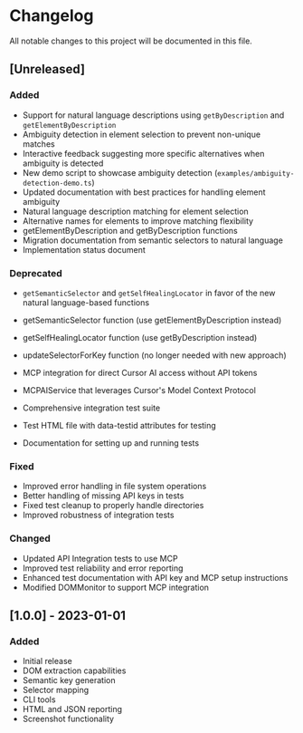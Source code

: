 # Changelog

All notable changes to this project will be documented in this file.

## [Unreleased]

### Added
- Support for natural language descriptions using `getByDescription` and `getElementByDescription`
- Ambiguity detection in element selection to prevent non-unique matches
- Interactive feedback suggesting more specific alternatives when ambiguity is detected
- New demo script to showcase ambiguity detection (`examples/ambiguity-detection-demo.ts`)
- Updated documentation with best practices for handling element ambiguity
- Natural language description matching for element selection
- Alternative names for elements to improve matching flexibility
- getElementByDescription and getByDescription functions
- Migration documentation from semantic selectors to natural language
- Implementation status document

### Deprecated
- `getSemanticSelector` and `getSelfHealingLocator` in favor of the new natural language-based functions
- getSemanticSelector function (use getElementByDescription instead)
- getSelfHealingLocator function (use getByDescription instead)
- updateSelectorForKey function (no longer needed with new approach)

- MCP integration for direct Cursor AI access without API tokens
- MCPAIService that leverages Cursor's Model Context Protocol
- Comprehensive integration test suite
- Test HTML file with data-testid attributes for testing
- Documentation for setting up and running tests

### Fixed
- Improved error handling in file system operations
- Better handling of missing API keys in tests
- Fixed test cleanup to properly handle directories
- Improved robustness of integration tests

### Changed
- Updated API Integration tests to use MCP
- Improved test reliability and error reporting
- Enhanced test documentation with API key and MCP setup instructions
- Modified DOMMonitor to support MCP integration

## [1.0.0] - 2023-01-01

### Added
- Initial release
- DOM extraction capabilities
- Semantic key generation
- Selector mapping
- CLI tools
- HTML and JSON reporting
- Screenshot functionality 
